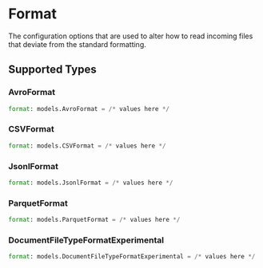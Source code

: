 # Format

The configuration options that are used to alter how to read incoming files that deviate from the standard formatting.


## Supported Types

### AvroFormat

```python
format: models.AvroFormat = /* values here */
```

### CSVFormat

```python
format: models.CSVFormat = /* values here */
```

### JsonlFormat

```python
format: models.JsonlFormat = /* values here */
```

### ParquetFormat

```python
format: models.ParquetFormat = /* values here */
```

### DocumentFileTypeFormatExperimental

```python
format: models.DocumentFileTypeFormatExperimental = /* values here */
```

